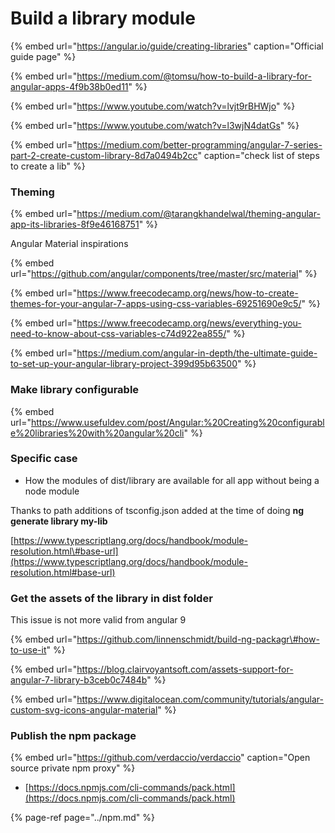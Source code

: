 # Build a library module

{% embed url="https://angular.io/guide/creating-libraries" caption="Official guide page" %}



{% embed url="https://medium.com/@tomsu/how-to-build-a-library-for-angular-apps-4f9b38b0ed11" %}

{% embed url="https://www.youtube.com/watch?v=lvjt9rBHWjo" %}

{% embed url="https://www.youtube.com/watch?v=l3wjN4datGs" %}





{% embed url="https://medium.com/better-programming/angular-7-series-part-2-create-custom-library-8d7a0494b2cc" caption="check list of steps to create a lib" %}

### Theming 

{% embed url="https://medium.com/@tarangkhandelwal/theming-angular-app-its-libraries-8f9e46168751" %}

Angular Material inspirations 

{% embed url="https://github.com/angular/components/tree/master/src/material" %}

{% embed url="https://www.freecodecamp.org/news/how-to-create-themes-for-your-angular-7-apps-using-css-variables-69251690e9c5/" %}

{% embed url="https://www.freecodecamp.org/news/everything-you-need-to-know-about-css-variables-c74d922ea855/" %}

{% embed url="https://medium.com/angular-in-depth/the-ultimate-guide-to-set-up-your-angular-library-project-399d95b63500" %}

### Make library configurable  

{% embed url="https://www.usefuldev.com/post/Angular:%20Creating%20configurable%20libraries%20with%20angular%20cli" %}

 

###  Specific case 

* How the modules of dist/library are available for all app without being a node module 

Thanks to path additions of tsconfig.json added at the time of doing **ng generate library my-lib**

[https://www.typescriptlang.org/docs/handbook/module-resolution.html\#base-url](https://www.typescriptlang.org/docs/handbook/module-resolution.html#base-url)

### Get the assets of the library in dist folder 

This issue is not more valid from angular 9

{% embed url="https://github.com/linnenschmidt/build-ng-packagr\#how-to-use-it" %}

{% embed url="https://blog.clairvoyantsoft.com/assets-support-for-angular-7-library-b3ceb0c7484b" %}

{% embed url="https://www.digitalocean.com/community/tutorials/angular-custom-svg-icons-angular-material" %}

### Publish the npm package 

{% embed url="https://github.com/verdaccio/verdaccio" caption="Open source private npm proxy" %}

* [https://docs.npmjs.com/cli-commands/pack.html](https://docs.npmjs.com/cli-commands/pack.html)

{% page-ref page="../npm.md" %}



